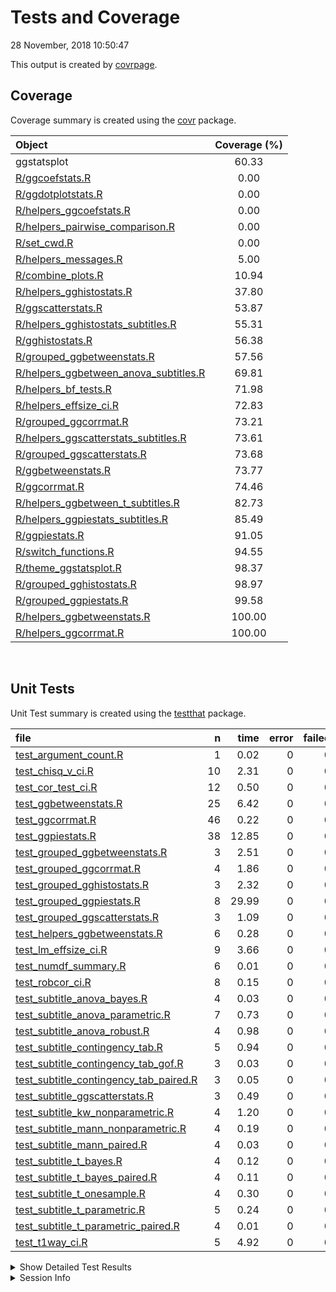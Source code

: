 Tests and Coverage
================
28 November, 2018 10:50:47

This output is created by
[covrpage](https://github.com/yonicd/covrpage).

## Coverage

Coverage summary is created using the
[covr](https://github.com/r-lib/covr)
package.

| Object                                                                               | Coverage (%) |
| :----------------------------------------------------------------------------------- | :----------: |
| ggstatsplot                                                                          |    60.33     |
| [R/ggcoefstats.R](../R/ggcoefstats.R)                                                |     0.00     |
| [R/ggdotplotstats.R](../R/ggdotplotstats.R)                                          |     0.00     |
| [R/helpers\_ggcoefstats.R](../R/helpers_ggcoefstats.R)                               |     0.00     |
| [R/helpers\_pairwise\_comparison.R](../R/helpers_pairwise_comparison.R)              |     0.00     |
| [R/set\_cwd.R](../R/set_cwd.R)                                                       |     0.00     |
| [R/helpers\_messages.R](../R/helpers_messages.R)                                     |     5.00     |
| [R/combine\_plots.R](../R/combine_plots.R)                                           |    10.94     |
| [R/helpers\_gghistostats.R](../R/helpers_gghistostats.R)                             |    37.80     |
| [R/ggscatterstats.R](../R/ggscatterstats.R)                                          |    53.87     |
| [R/helpers\_gghistostats\_subtitles.R](../R/helpers_gghistostats_subtitles.R)        |    55.31     |
| [R/gghistostats.R](../R/gghistostats.R)                                              |    56.38     |
| [R/grouped\_ggbetweenstats.R](../R/grouped_ggbetweenstats.R)                         |    57.56     |
| [R/helpers\_ggbetween\_anova\_subtitles.R](../R/helpers_ggbetween_anova_subtitles.R) |    69.81     |
| [R/helpers\_bf\_tests.R](../R/helpers_bf_tests.R)                                    |    71.98     |
| [R/helpers\_effsize\_ci.R](../R/helpers_effsize_ci.R)                                |    72.83     |
| [R/grouped\_ggcorrmat.R](../R/grouped_ggcorrmat.R)                                   |    73.21     |
| [R/helpers\_ggscatterstats\_subtitles.R](../R/helpers_ggscatterstats_subtitles.R)    |    73.61     |
| [R/grouped\_ggscatterstats.R](../R/grouped_ggscatterstats.R)                         |    73.68     |
| [R/ggbetweenstats.R](../R/ggbetweenstats.R)                                          |    73.77     |
| [R/ggcorrmat.R](../R/ggcorrmat.R)                                                    |    74.46     |
| [R/helpers\_ggbetween\_t\_subtitles.R](../R/helpers_ggbetween_t_subtitles.R)         |    82.73     |
| [R/helpers\_ggpiestats\_subtitles.R](../R/helpers_ggpiestats_subtitles.R)            |    85.49     |
| [R/ggpiestats.R](../R/ggpiestats.R)                                                  |    91.05     |
| [R/switch\_functions.R](../R/switch_functions.R)                                     |    94.55     |
| [R/theme\_ggstatsplot.R](../R/theme_ggstatsplot.R)                                   |    98.37     |
| [R/grouped\_gghistostats.R](../R/grouped_gghistostats.R)                             |    98.97     |
| [R/grouped\_ggpiestats.R](../R/grouped_ggpiestats.R)                                 |    99.58     |
| [R/helpers\_ggbetweenstats.R](../R/helpers_ggbetweenstats.R)                         |    100.00    |
| [R/helpers\_ggcorrmat.R](../R/helpers_ggcorrmat.R)                                   |    100.00    |

<br>

## Unit Tests

Unit Test summary is created using the
[testthat](https://github.com/r-lib/testthat)
package.

| file                                                                                          |  n |  time | error | failed | skipped | warning |
| :-------------------------------------------------------------------------------------------- | -: | ----: | ----: | -----: | ------: | ------: |
| [test\_argument\_count.R](testthat/test_argument_count.R)                                     |  1 |  0.02 |     0 |      0 |       0 |       0 |
| [test\_chisq\_v\_ci.R](testthat/test_chisq_v_ci.R)                                            | 10 |  2.31 |     0 |      0 |       0 |       0 |
| [test\_cor\_test\_ci.R](testthat/test_cor_test_ci.R)                                          | 12 |  0.50 |     0 |      0 |       0 |       0 |
| [test\_ggbetweenstats.R](testthat/test_ggbetweenstats.R)                                      | 25 |  6.42 |     0 |      0 |       0 |       0 |
| [test\_ggcorrmat.R](testthat/test_ggcorrmat.R)                                                | 46 |  0.22 |     0 |      0 |       0 |       0 |
| [test\_ggpiestats.R](testthat/test_ggpiestats.R)                                              | 38 | 12.85 |     0 |      0 |       0 |       0 |
| [test\_grouped\_ggbetweenstats.R](testthat/test_grouped_ggbetweenstats.R)                     |  3 |  2.51 |     0 |      0 |       0 |       0 |
| [test\_grouped\_ggcorrmat.R](testthat/test_grouped_ggcorrmat.R)                               |  4 |  1.86 |     0 |      0 |       0 |       0 |
| [test\_grouped\_gghistostats.R](testthat/test_grouped_gghistostats.R)                         |  3 |  2.32 |     0 |      0 |       0 |       0 |
| [test\_grouped\_ggpiestats.R](testthat/test_grouped_ggpiestats.R)                             |  8 | 29.99 |     0 |      0 |       0 |       0 |
| [test\_grouped\_ggscatterstats.R](testthat/test_grouped_ggscatterstats.R)                     |  3 |  1.09 |     0 |      0 |       0 |       0 |
| [test\_helpers\_ggbetweenstats.R](testthat/test_helpers_ggbetweenstats.R)                     |  6 |  0.28 |     0 |      0 |       0 |       0 |
| [test\_lm\_effsize\_ci.R](testthat/test_lm_effsize_ci.R)                                      |  9 |  3.66 |     0 |      0 |       0 |       0 |
| [test\_numdf\_summary.R](testthat/test_numdf_summary.R)                                       |  6 |  0.01 |     0 |      0 |       0 |       0 |
| [test\_robcor\_ci.R](testthat/test_robcor_ci.R)                                               |  8 |  0.15 |     0 |      0 |       0 |       0 |
| [test\_subtitle\_anova\_bayes.R](testthat/test_subtitle_anova_bayes.R)                        |  4 |  0.03 |     0 |      0 |       0 |       0 |
| [test\_subtitle\_anova\_parametric.R](testthat/test_subtitle_anova_parametric.R)              |  7 |  0.73 |     0 |      0 |       0 |       0 |
| [test\_subtitle\_anova\_robust.R](testthat/test_subtitle_anova_robust.R)                      |  4 |  0.98 |     0 |      0 |       0 |       0 |
| [test\_subtitle\_contingency\_tab.R](testthat/test_subtitle_contingency_tab.R)                |  5 |  0.94 |     0 |      0 |       0 |       0 |
| [test\_subtitle\_contingency\_tab\_gof.R](testthat/test_subtitle_contingency_tab_gof.R)       |  3 |  0.03 |     0 |      0 |       0 |       0 |
| [test\_subtitle\_contingency\_tab\_paired.R](testthat/test_subtitle_contingency_tab_paired.R) |  3 |  0.05 |     0 |      0 |       0 |       0 |
| [test\_subtitle\_ggscatterstats.R](testthat/test_subtitle_ggscatterstats.R)                   |  3 |  0.49 |     0 |      0 |       0 |       0 |
| [test\_subtitle\_kw\_nonparametric.R](testthat/test_subtitle_kw_nonparametric.R)              |  4 |  1.20 |     0 |      0 |       0 |       0 |
| [test\_subtitle\_mann\_nonparametric.R](testthat/test_subtitle_mann_nonparametric.R)          |  4 |  0.19 |     0 |      0 |       0 |       0 |
| [test\_subtitle\_mann\_paired.R](testthat/test_subtitle_mann_paired.R)                        |  4 |  0.03 |     0 |      0 |       0 |       0 |
| [test\_subtitle\_t\_bayes.R](testthat/test_subtitle_t_bayes.R)                                |  4 |  0.12 |     0 |      0 |       0 |       0 |
| [test\_subtitle\_t\_bayes\_paired.R](testthat/test_subtitle_t_bayes_paired.R)                 |  4 |  0.11 |     0 |      0 |       0 |       0 |
| [test\_subtitle\_t\_onesample.R](testthat/test_subtitle_t_onesample.R)                        |  4 |  0.30 |     0 |      0 |       0 |       0 |
| [test\_subtitle\_t\_parametric.R](testthat/test_subtitle_t_parametric.R)                      |  5 |  0.24 |     0 |      0 |       0 |       0 |
| [test\_subtitle\_t\_parametric\_paired.R](testthat/test_subtitle_t_parametric_paired.R)       |  4 |  0.01 |     0 |      0 |       0 |       0 |
| [test\_t1way\_ci.R](testthat/test_t1way_ci.R)                                                 |  5 |  4.92 |     0 |      0 |       0 |       0 |

<details closed>

<summary> Show Detailed Test Results
</summary>

| file                                                                                                  | context                            | test                                                   | status |  n |  time |
| :---------------------------------------------------------------------------------------------------- | :--------------------------------- | :----------------------------------------------------- | :----- | -: | ----: |
| [test\_argument\_count.R](testthat/test_argument_count.R#L57_L60)                                     | argument\_count                    | argument\_count is correct                             | PASS   |  1 |  0.02 |
| [test\_chisq\_v\_ci.R](testthat/test_chisq_v_ci.R#L46)                                                | chisq\_v\_ci                       | chisq\_v\_ci works                                     | PASS   | 10 |  2.31 |
| [test\_cor\_test\_ci.R](testthat/test_cor_test_ci.R#L45)                                              | cor\_test\_ci                      | cor\_test\_ci works                                    | PASS   | 12 |  0.50 |
| [test\_ggbetweenstats.R](testthat/test_ggbetweenstats.R#L9_L16)                                       | ggbetweenstats                     | error when x and outlier.label are same                | PASS   |  1 |  0.02 |
| [test\_ggbetweenstats.R](testthat/test_ggbetweenstats.R#L26_L36)                                      | ggbetweenstats                     | outlier.labeling works across vector types             | PASS   |  3 |  3.50 |
| [test\_ggbetweenstats.R](testthat/test_ggbetweenstats.R#L114)                                         | ggbetweenstats                     | checking labels and data from plot                     | PASS   | 18 |  2.67 |
| [test\_ggbetweenstats.R](testthat/test_ggbetweenstats.R#L190)                                         | ggbetweenstats                     | checking mean labels are working                       | PASS   |  3 |  0.23 |
| [test\_ggcorrmat.R](testthat/test_ggcorrmat.R#L33)                                                    | ggcorrmat                          | checking ggcorrmat - without NAs - pearson’s r         | PASS   | 17 |  0.03 |
| [test\_ggcorrmat.R](testthat/test_ggcorrmat.R#L93)                                                    | ggcorrmat                          | checking ggcorrmat - with NAs - robust r               | PASS   | 17 |  0.14 |
| [test\_ggcorrmat.R](testthat/test_ggcorrmat.R#L145)                                                   | ggcorrmat                          | checking ggcorrmat - with NAs - spearman’s rho         | PASS   | 12 |  0.05 |
| [test\_ggpiestats.R](testthat/test_ggpiestats.R#L37)                                                  | ggpiestats                         | checking one sample proportion test                    | PASS   | 11 |  0.08 |
| [test\_ggpiestats.R](testthat/test_ggpiestats.R#L86)                                                  | ggpiestats                         | checking labels with contingency tab                   | PASS   | 11 |  4.03 |
| [test\_ggpiestats.R](testthat/test_ggpiestats.R#L142)                                                 | ggpiestats                         | checking labels with counts                            | PASS   | 15 |  8.53 |
| [test\_ggpiestats.R](testthat/test_ggpiestats.R#L202)                                                 | ggpiestats                         | checking labels with contingency tab (paired)          | PASS   |  1 |  0.21 |
| [test\_grouped\_ggbetweenstats.R](testthat/test_grouped_ggbetweenstats.R#L12_L32)                     | grouped\_ggbetweenstats            | grouping.var works across vector types                 | PASS   |  3 |  2.51 |
| [test\_grouped\_ggcorrmat.R](testthat/test_grouped_ggcorrmat.R#L18_L27)                               | grouped\_ggcorrmat                 | grouped\_ggcorrmat works                               | PASS   |  4 |  1.86 |
| [test\_grouped\_gghistostats.R](testthat/test_grouped_gghistostats.R#L9_L19)                          | grouped\_gghistostats              | grouped\_gghistostats works                            | PASS   |  3 |  2.32 |
| [test\_grouped\_ggpiestats.R](testthat/test_grouped_ggpiestats.R#L12_L21)                             | grouped\_ggpiestats                | grouped\_ggpiestats works                              | PASS   |  8 | 29.99 |
| [test\_grouped\_ggscatterstats.R](testthat/test_grouped_ggscatterstats.R#L9_L17)                      | grouped\_ggscatterstats            | grouped\_ggscatterstats works                          | PASS   |  3 |  1.09 |
| [test\_helpers\_ggbetweenstats.R](testthat/test_helpers_ggbetweenstats.R#L30_L33)                     | helpers\_ggbetweenstats            | mean\_labeller works                                   | PASS   |  6 |  0.28 |
| [test\_lm\_effsize\_ci.R](testthat/test_lm_effsize_ci.R#L67)                                          | lm\_effsize\_ci                    | lm\_effsize\_ci works                                  | PASS   |  9 |  3.66 |
| [test\_numdf\_summary.R](testthat/test_numdf_summary.R#L15)                                           | numdf\_summary                     | checking numdf\_summary - with NAs                     | PASS   |  3 |  0.01 |
| [test\_numdf\_summary.R](testthat/test_numdf_summary.R#L33)                                           | numdf\_summary                     | checking numdf\_summary - without NAs                  | PASS   |  3 |  0.00 |
| [test\_robcor\_ci.R](testthat/test_robcor_ci.R#L39)                                                   | robcor\_ci                         | robcor\_ci works                                       | PASS   |  8 |  0.15 |
| [test\_subtitle\_anova\_bayes.R](testthat/test_subtitle_anova_bayes.R#L51_L54)                        | subtitle\_anova\_bayes             | subtitle\_anova\_bayes works                           | PASS   |  4 |  0.03 |
| [test\_subtitle\_anova\_parametric.R](testthat/test_subtitle_anova_parametric.R#L54_L57)              | subtitle\_anova\_parametric        | parametric anova subtitles work (without NAs)          | PASS   |  3 |  0.01 |
| [test\_subtitle\_anova\_parametric.R](testthat/test_subtitle_anova_parametric.R#L105)                 | subtitle\_anova\_parametric        | parametric anova subtitles work (with NAs)             | PASS   |  4 |  0.72 |
| [test\_subtitle\_anova\_robust.R](testthat/test_subtitle_anova_robust.R#L53_L56)                      | subtitle\_anova\_robust            | subtitle\_anova\_robust works                          | PASS   |  4 |  0.98 |
| [test\_subtitle\_contingency\_tab.R](testthat/test_subtitle_contingency_tab.R#L57_L60)                | subtitle\_contingency\_tab         | subtitle\_contingency\_tab works                       | PASS   |  5 |  0.94 |
| [test\_subtitle\_contingency\_tab\_gof.R](testthat/test_subtitle_contingency_tab_gof.R#L41_L44)       | subtitle\_contingency\_tab\_gof    | Goodness of Fit subtitle\_contingency\_tab works       | PASS   |  3 |  0.03 |
| [test\_subtitle\_contingency\_tab\_paired.R](testthat/test_subtitle_contingency_tab_paired.R#L76_L79) | subtitle\_contingency\_tab\_paired | Paired subtitle\_contingency\_tab works                | PASS   |  3 |  0.05 |
| [test\_subtitle\_ggscatterstats.R](testthat/test_subtitle_ggscatterstats.R#L46)                       | subtitle\_ggscatterstats           | subtitle\_ggscatterstats works                         | PASS   |  3 |  0.49 |
| [test\_subtitle\_kw\_nonparametric.R](testthat/test_subtitle_kw_nonparametric.R#L51_L54)              | subtitle\_kw\_nonparametric        | subtitle\_kw\_nonparametric works                      | PASS   |  4 |  1.20 |
| [test\_subtitle\_mann\_nonparametric.R](testthat/test_subtitle_mann_nonparametric.R#L46_L49)          | subtitle\_mann\_nonparametric      | subtitle\_mann\_nonparametric works                    | PASS   |  4 |  0.19 |
| [test\_subtitle\_mann\_paired.R](testthat/test_subtitle_mann_paired.R#L217_L220)                      | subtitle\_mann\_paired             | subtitle\_mann\_paired works                           | PASS   |  4 |  0.03 |
| [test\_subtitle\_t\_bayes.R](testthat/test_subtitle_t_bayes.R#L47)                                    | subtitle\_t\_bayes                 | subtitle\_t\_bayes works                               | PASS   |  4 |  0.12 |
| [test\_subtitle\_t\_bayes\_paired.R](testthat/test_subtitle_t_bayes_paired.R#L218_L221)               | subtitle\_t\_bayes\_paired         | subtitle\_t\_bayes\_paired works                       | PASS   |  4 |  0.11 |
| [test\_subtitle\_t\_onesample.R](testthat/test_subtitle_t_onesample.R#L53_L56)                        | subtitle\_t\_onesample             | subtitle\_t\_onesample works                           | PASS   |  4 |  0.30 |
| [test\_subtitle\_t\_parametric.R](testthat/test_subtitle_t_parametric.R#L63_L66)                      | subtitle\_t\_parametric            | parametric t-test works (between-subjects without NAs) | PASS   |  4 |  0.02 |
| [test\_subtitle\_t\_parametric.R](testthat/test_subtitle_t_parametric.R#L133)                         | subtitle\_t\_parametric            | parametric t-test works (between-subjects with NAs)    | PASS   |  1 |  0.22 |
| [test\_subtitle\_t\_parametric\_paired.R](testthat/test_subtitle_t_parametric_paired.R#L223_L226)     | subtitle\_t\_parametric\_paired    | subtitle\_t\_parametric\_paired works                  | PASS   |  4 |  0.01 |
| [test\_t1way\_ci.R](testthat/test_t1way_ci.R#L56)                                                     | t1way\_ci                          | t1way\_ci works                                        | PASS   |  5 |  4.92 |

</details>

<details>

<summary> Session Info </summary>

| Field    | Value                                              |
| :------- | :------------------------------------------------- |
| Version  | R Under development (unstable) (2018-10-20 r75474) |
| Platform | x86\_64-w64-mingw32/x64 (64-bit)                   |
| Running  | Windows \>= 8 x64 (build 9200)                     |
| Language | English\_United States                             |
| Timezone | America/New\_York                                  |

| Package  | Version |
| :------- | :------ |
| testthat | 2.0.1   |
| covr     | 3.2.1   |
| covrpage | 0.0.66  |

</details>

<!--- Final Status : pass --->
